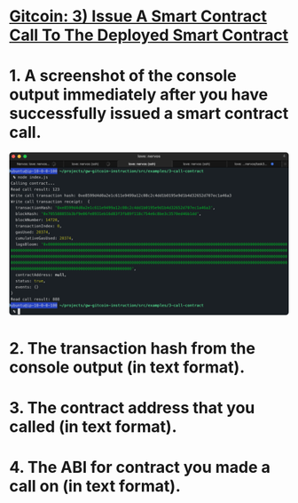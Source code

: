 # [Gitcoin: 3) Issue A Smart Contract Call To The Deployed Smart Contract](https://gitcoin.co/issue/nervosnetwork/grants/4/100026210)

# 1. A screenshot of the console output immediately after you have successfully issued a smart contract call.
![deploy img](https://github.com/walkertraylor/gitcoin_nervos/blob/main/task3/call.png?raw=true)

# 2. The transaction hash from the console output (in text format). 

# 3. The contract address that you called (in text format).

# 4. The ABI for contract you made a call on (in text format).
